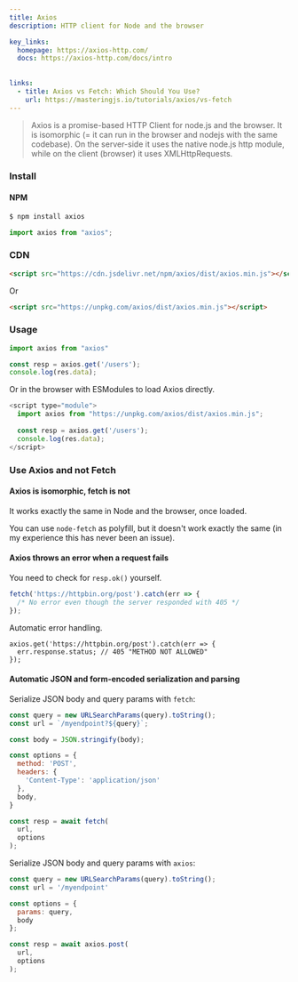 ```yaml
---
title: Axios
description: HTTP client for Node and the browser

key_links:
  homepage: https://axios-http.com/
  docs: https://axios-http.com/docs/intro
  
  
links:
  - title: Axios vs Fetch: Which Should You Use?
    url: https://masteringjs.io/tutorials/axios/vs-fetch
---
```


> Axios is a promise-based HTTP Client for node.js and the browser. It is isomorphic (= it can run in the browser and nodejs with the same codebase). On the server-side it uses the native node.js http module, while on the client (browser) it uses XMLHttpRequests.


### Install

#### NPM

```sh
$ npm install axios
```

```javascript
import axios from "axios";
```

### CDN

```html
<script src="https://cdn.jsdelivr.net/npm/axios/dist/axios.min.js"></script>
```

Or

```html
<script src="https://unpkg.com/axios/dist/axios.min.js"></script>
```


### Usage

```javascript
import axios from "axios"

const resp = axios.get('/users');
console.log(res.data);
```

Or in the browser with ESModules to load Axios directly.

```javascript
<script type="module">
  import axios from "https://unpkg.com/axios/dist/axios.min.js";
  
  const resp = axios.get('/users');
  console.log(res.data);
</script>
```


### Use Axios and not Fetch

#### Axios is isomorphic, fetch is not

It works exactly the same in Node and the browser, once loaded.

You can use `node-fetch` as  polyfill, but it doesn't work exactly the same (in my experience this has never been an issue).

#### Axios throws an error when a request fails

You need to check for `resp.ok()` yourself.

```javascript
fetch('https://httpbin.org/post').catch(err => {
  /* No error even though the server responded with 405 */
});
```

Automatic error handling.

```javacript
axios.get('https://httpbin.org/post').catch(err => {
  err.response.status; // 405 "METHOD NOT ALLOWED"
});
```


#### Automatic JSON and form-encoded serialization and parsing

Serialize JSON body and query params with `fetch`:

```javascript
const query = new URLSearchParams(query).toString();
const url = `/myendpoint?${query}`;

const body = JSON.stringify(body);

const options = {
  method: 'POST',
  headers: {
    'Content-Type': 'application/json'
  },
  body,
}

const resp = await fetch(
  url, 
  options
);
```

Serialize JSON body and query params with `axios`:

```javascript
const query = new URLSearchParams(query).toString();
const url = '/myendpoint'

const options = {
  params: query, 
  body
};

const resp = await axios.post(
  url, 
  options
);
```
